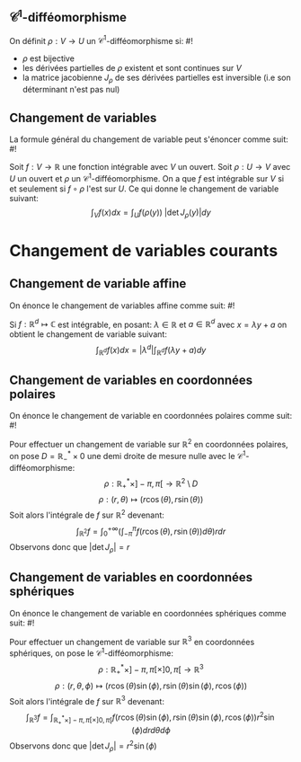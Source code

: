 ## $\mathcal C^1$-difféomorphisme
On définit $\rho: V \to U$ un $\mathcal C^1$-difféomorphisme si: #!
- $\rho$ est bijective
- les dérivées partielles de $\rho$ existent et sont continues sur $V$
- la matrice jacobienne $J_\rho$ de ses dérivées partielles est inversible (i.e son déterminant n'est pas nul)
<!--ID: 1715790676172-->


## Changement de variables
La formule général du changement de variable peut s'énoncer comme suit: #!

Soit $f: V \to \mathbb R$ une fonction intégrable avec $V$ un ouvert. Soit $\rho: U \to V$ avec $U$ un ouvert et $\rho$ un $\mathcal C^1$-difféomorphisme. 
On a que $f$ est intégrable sur $V$ si et seulement si $f \circ \rho$ l'est sur $U$. 
Ce qui donne le changement de variable suivant: 
$$\int_Vf(x)dx = \int_U f(\rho(y)) \;|\det J_\rho(y)|dy$$


# Changement de variables courants

## Changement de variable affine
On énonce le changement de variables affine comme suit: #!

Si $f: \mathbb R^d \mapsto \mathbb C$ est intégrable, en posant: $\lambda \in \mathbb R$ et $a\in\mathbb R^d$ avec $x = \lambda y + a$ on obtient le changement de variable suivant: $$\int_{\mathbb R^d} f(x)dx = |\lambda^d|\int_{\mathbb R^d}f(\lambda y +a)dy$$

## Changement de variables en coordonnées polaires
On énonce le changement de variable en coordonnées polaires comme suit: #!

Pour effectuer un changement de variable sur $\mathbb R^2$ en coordonnées polaires, on pose $D = \mathbb R_-^* \times 0$ une demi droite de mesure nulle avec le $\mathcal C^1$-difféomorphisme: $$\rho: \mathbb R^*_+ \times ]-\pi, \pi[\to \mathbb R^2\setminus D$$$$\rho:(r, \theta) \mapsto (r\cos(\theta), r\sin(\theta))$$Soit alors l'intégrale de $f$ sur $\mathbb R^2$ devenant: $$\int_{\mathbb R^2}f = \int_0^{+\infty}\left(\int_{-\pi}^{\pi}f(r\cos(\theta), r\sin(\theta))d\theta\right)rdr$$Observons donc que $|\det J_\rho| = r$

## Changement de variables en coordonnées sphériques
On énonce le changement de variable en coordonnées sphériques comme suit: #!

Pour effectuer un changement de variable sur $\mathbb R^3$ en coordonnées sphériques, on pose le $\mathcal C^1$-difféomorphisme: $$\rho: \mathbb R^*_+ \times ]-\pi, \pi[ \times ]0, \pi[ \to \mathbb R^3$$$$\rho:(r, \theta, \phi) \mapsto (r\cos(\theta)\sin(\phi), r\sin(\theta)\sin(\phi), r\cos(\phi))$$Soit alors l'intégrale de $f$ sur $\mathbb R^3$ devenant: $$\int_{\mathbb R^3}f = \int_{\mathbb R_+^* \times]-\pi, \pi[ \times ]0, \pi[}f\left(r\cos(\theta)\sin(\phi), r\sin(\theta)\sin(\phi), r\cos(\phi)) r^2\sin(\phi\right)drd\theta d\phi $$Observons donc que $|\det J_\rho| = r^2\sin(\phi)$

